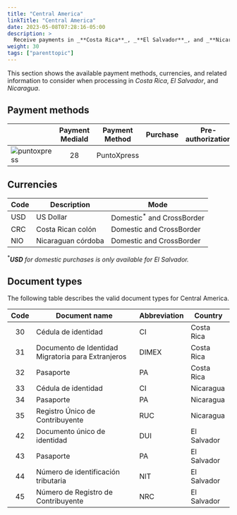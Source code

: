 ```yaml
---
title: "Central America"
linkTitle: "Central America"
date: 2023-05-08T07:28:16-05:00
description: >
  Receive payments in _**Costa Rica**_, _**El Salvador**_, and _**Nicaragua**_ using _PuntoXpress_, Central America's most extensive cash collection network with regional coverage.
weight: 30
tags: ["parenttopic"]
---
```


This section shows the available payment methods, currencies, and related information to consider when processing in _Costa Rica_, _El Salvador_, and _Nicaragua_.

## Payment methods

| | Payment MediaId | Payment Method | Purchase | Pre-authorization | Full refund | Partial Refund | Type | Flow |
|-----|:---:|---|:---:|:---:|:---:|:---:|-----|-----|
| <img src="https://s3.amazonaws.com/gateway.stage.bamboopayment.com/payment-method-logos/PuntoXpress_PhysicalNetwork.png" alt="puntoxpress" style="" /> | 28 | PuntoXpress | <img src="/assets/check_mark_64.png" width="15px"/> | <img src="/assets/x_mark_64.png" width="15px"/> | <img src="/assets/x_mark_64.png" width="15px"/> | <img src="/assets/x_mark_64.png" width="15px"/> | Cash | API | 

## Currencies

| Code | Description        | Mode                                  |
|------|--------------------|---------------------------------------|
| USD  | US Dollar          | Domestic<sup>*</sup> and CrossBorder  |
| CRC  | Costa Rican colón  | Domestic and CrossBorder              |
| NIO  | Nicaraguan córdoba | Domestic and CrossBorder              |

<sup>*</sup>_**USD** for domestic purchases is only available for El Salvador._

## Document types
The following table describes the valid document types for Central America.


| Code | Document name                                      | Abbreviation | Country     |
|:----:|----------------------------------------------------|--------------|-------------|
| 30   | Cédula de identidad                                | CI           | Costa Rica  |
| 31   | Documento de Identidad Migratoria para Extranjeros | DIMEX        | Costa Rica  |
| 32   | Pasaporte                                          | PA           | Costa Rica  |
| 33   | Cédula de identidad                                | CI           | Nicaragua   |
| 34   | Pasaporte                                          | PA           | Nicaragua   |
| 35   | Registro Único de Contribuyente                    | RUC          | Nicaragua   |
| 42   | Documento único de identidad                       | DUI          | El Salvador |
| 43   | Pasaporte                                          | PA           | El Salvador |
| 44   | Número de identificación tributaria                | NIT          | El Salvador |
| 45   | Número de Registro de Contribuyente                | NRC          | El Salvador |
